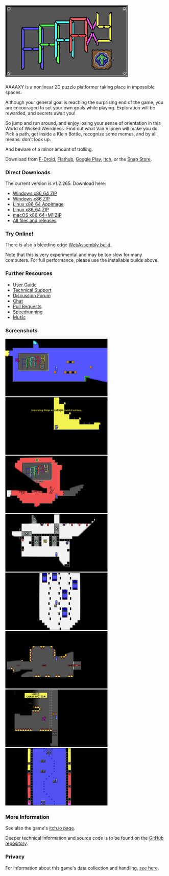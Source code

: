 ## ![AAAAXY](logo.png)

AAAAXY is a nonlinear 2D puzzle platformer taking place in impossible
spaces.

Although your general goal is reaching the surprising end of the game,
you are encouraged to set your own goals while playing. Exploration will
be rewarded, and secrets await you\!

So jump and run around, and enjoy losing your sense of orientation in
this World of Wicked Weirdness. Find out what Van Vlijmen will make you
do. Pick a path, get inside a Klein Bottle, recognize some memes, and by
all means: don't look up.

And beware of a minor amount of trolling.

Download from
[F-Droid](https://f-droid.org/en/packages/io.github.divverent.aaaaxy/),
[Flathub](https://flathub.org/apps/details/io.github.divverent.aaaaxy),
[Google
Play](https://play.google.com/store/apps/details?id=io.github.divverent.aaaaxy),
[Itch](https://divverent.itch.io/aaaaxy), or the [Snap
Store](https://snapcraft.io/aaaaxy).

### Direct Downloads

<!-- BEGIN DOWNLOAD LINKS TEMPLATE
The current version is VERSION. Download here:

  - [Windows x86_64 ZIP](https://github.com/divVerent/aaaaxy/releases/download/VERSION/aaaaxy-windows-amd64-VERSION.zip)
  - [Windows x86 ZIP](https://github.com/divVerent/aaaaxy/releases/download/VERSION/aaaaxy-windows-386-VERSION.zip)
  - [Linux x86_64 AppImage](https://github.com/divVerent/aaaaxy/releases/download/VERSION/AAAAXY-x86_64.AppImage)
  - [Linux x86_64 ZIP](https://github.com/divVerent/aaaaxy/releases/download/VERSION/aaaaxy-linux-amd64-VERSION.zip)
  - [macOS x86_64+M1 ZIP](https://github.com/divVerent/aaaaxy/releases/download/VERSION/aaaaxy-darwin-VERSION.zip)
  - [All files and releases](https://github.com/divVerent/aaaaxy/releases)
END DOWNLOAD LINKS TEMPLATE -->

<!-- BEGIN DOWNLOAD LINKS -->

The current version is v1.2.265. Download here:

  - [Windows x86\_64
    ZIP](https://github.com/divVerent/aaaaxy/releases/download/v1.2.265/aaaaxy-windows-amd64-v1.2.265.zip)
  - [Windows x86
    ZIP](https://github.com/divVerent/aaaaxy/releases/download/v1.2.265/aaaaxy-windows-386-v1.2.265.zip)
  - [Linux x86\_64
    AppImage](https://github.com/divVerent/aaaaxy/releases/download/v1.2.265/AAAAXY-x86_64.AppImage)
  - [Linux x86\_64
    ZIP](https://github.com/divVerent/aaaaxy/releases/download/v1.2.265/aaaaxy-linux-amd64-v1.2.265.zip)
  - [macOS x86\_64+M1
    ZIP](https://github.com/divVerent/aaaaxy/releases/download/v1.2.265/aaaaxy-darwin-v1.2.265.zip)
  - [All files and
    releases](https://github.com/divVerent/aaaaxy/releases)

<!-- END DOWNLOAD LINKS -->

### Try Online\!

There is also a bleeding edge [WebAssembly
build](https://rm.cloudns.org/aaaaxy/current/aaaaxy.html).

Note that this is very experimental and may be too slow for many
computers. For full performance, please use the installable builds
above.

### Further Resources

  - [User Guide](userguide.md)
  - [Technical Support](https://github.com/divVerent/aaaaxy/issues)
  - [Discussion Forum](https://github.com/divVerent/aaaaxy/discussions)
  - [Chat](https://matrix.to/#/#aaaaxy:matrix.org)
  - [Pull Requests](https://github.com/divVerent/aaaaxy/pulls)
  - [Speedrunning](speedrunning.md)
  - [Music](music.md)

### Screenshots

[![shot1](screenshots/shot1.jpg)](https://raw.githubusercontent.com/divVerent/aaaaxy/main/docs/screenshots/shot1.png)
[![shot2](screenshots/shot2.jpg)](https://raw.githubusercontent.com/divVerent/aaaaxy/main/docs/screenshots/shot2.png)
[![shot3](screenshots/shot3.jpg)](https://raw.githubusercontent.com/divVerent/aaaaxy/main/docs/screenshots/shot3.png)
[![shot4](screenshots/shot4.jpg)](https://raw.githubusercontent.com/divVerent/aaaaxy/main/docs/screenshots/shot4.png)
[![shot5](screenshots/shot5.jpg)](https://raw.githubusercontent.com/divVerent/aaaaxy/main/docs/screenshots/shot5.png)
[![shot6](screenshots/shot6.jpg)](https://raw.githubusercontent.com/divVerent/aaaaxy/main/docs/screenshots/shot6.png)
[![shot7](screenshots/shot7.jpg)](https://raw.githubusercontent.com/divVerent/aaaaxy/main/docs/screenshots/shot7.png)
[![shot8](screenshots/shot8.jpg)](https://raw.githubusercontent.com/divVerent/aaaaxy/main/docs/screenshots/shot8.png)

### More Information

See also the game's [itch.io page](https://divVerent.itch.io/aaaaxy).

Deeper technical information and source code is to be found on the
[GitHub repository](https://github.com/divVerent/aaaaxy).

### Privacy

For information about this game's data collection and handling, [see
here](privacy.md).
